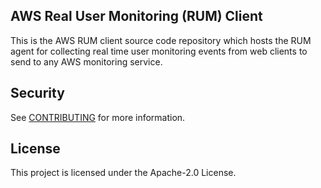 ## AWS Real User Monitoring (RUM) Client

This is the AWS RUM client source code repository which hosts the RUM agent for collecting real time user monitoring events from web clients to send to any AWS monitoring service.

## Security

See [CONTRIBUTING](CONTRIBUTING.md#security-issue-notifications) for more information.

## License

This project is licensed under the Apache-2.0 License.

